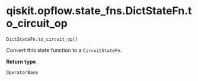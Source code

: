 # qiskit.opflow\.state\_fns.DictStateFn.to\_circuit\_op

`DictStateFn.to_circuit_op()`

Convert this state function to a `CircuitStateFn`.

**Return type**

`OperatorBase`
